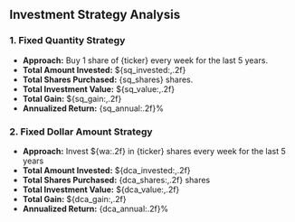 ## Investment Strategy Analysis

### 1. Fixed Quantity Strategy  
- **Approach:** Buy 1 share of {ticker} every week for the last 5 years.  
- **Total Amount Invested:** ${sq_invested:,.2f}
- **Total Shares Purchased:** {sq_shares} shares.  
- **Total Investment Value:** ${sq_value:,.2f}
- **Total Gain:** ${sq_gain:,.2f}
- **Annualized Return:** {sq_annual:.2f}%

### 2. Fixed Dollar Amount Strategy  
- **Approach:** Invest ${wa:.2f} in {ticker} shares every week for the last 5 years
- **Total Amount Invested:** ${dca_invested:,.2f}
- **Total Shares Purchased:** {dca_shares:,.2f} shares
- **Total Investment Value:** ${dca_value:,.2f}
- **Total Gain:** ${dca_gain:,.2f}
- **Annualized Return:** {dca_annual:.2f}%
